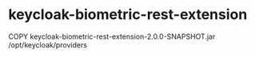 # keycloak-biometric-rest-extension
COPY keycloak-biometric-rest-extension-2.0.0-SNAPSHOT.jar /opt/keycloak/providers

